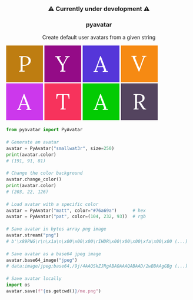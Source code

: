 <h3 align="center">⚠️ Currently under development ⚠️</h3>

<h3 align="center">pyavatar</h3>
<p align="center">Create default user avatars from a given string</p>

![](images/1.png "")
![](images/2.png "")
![](images/3.png "")
![](images/4.png "")
![](images/5.png "")
![](images/6.png "")
![](images/7.png "")
![](images/8.png "")  

```python
from pyavatar import PyAvatar

# Generate an avatar
avatar = PyAvatar("smallwat3r", size=250)
print(avatar.color)
# (191, 91, 81)

# Change the color background
avatar.change_color()
print(avatar.color)
# (203, 22, 126)

# Load avatar with a specific color
avatar = PyAvatar("matt", color="#76a69a")      # hex
avatar = PyAvatar("pat", color=(104, 232, 93))  # rgb

# Save avatar in bytes array png image
avatar.stream("png")
# b'\x89PNG\r\n\x1a\n\x00\x00\x00\rIHDR\x00\x00\x00\xfa\x00\x00 (...)

# Save avatar as a base64 jpeg image
avatar.base64_image("jpeg")
# data:image/jpeg;base64,/9j/4AAQSkZJRgABAQAAAQABAAD/2wBDAAgGBg (...)

# Save avatar locally
import os
avatar.save(f"{os.getcwd()}/me.png")
```
